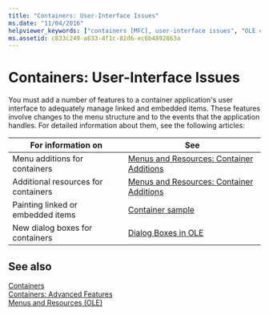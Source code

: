 ```yaml
---
title: "Containers: User-Interface Issues"
ms.date: "11/04/2016"
helpviewer_keywords: ["containers [MFC], user-interface issues", "OLE containers [MFC], user interface", "user interface issues"]
ms.assetid: c833c249-a633-4f1c-82d6-ec6b4892863a
---
```

# Containers: User-Interface Issues

You must add a number of features to a container application's user interface to adequately manage linked and embedded items. These features involve changes to the menu structure and to the events that the application handles. For detailed information about them, see the following articles:

|For information on|See|
|------------------------|---------|
|Menu additions for containers|[Menus and Resources: Container Additions](../mfc/menus-and-resources-container-additions.md)|
|Additional resources for containers|[Menus and Resources: Container Additions](../mfc/menus-and-resources-container-additions.md)|
|Painting linked or embedded items|[Container sample](../visual-cpp-samples.md)|
|New dialog boxes for containers|[Dialog Boxes in OLE](../mfc/dialog-boxes-in-ole.md)|

## See also

[Containers](../mfc/containers.md)<br/>
[Containers: Advanced Features](../mfc/containers-advanced-features.md)<br/>
[Menus and Resources (OLE)](../mfc/menus-and-resources-ole.md)

